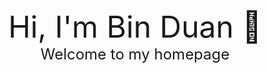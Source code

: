 <div align='center' ><font size='10'> Hi, I'm Bin Duan 👋 </font></div>

<div align='center' ><font size='5'> Welcome to my homepage </font></div>

<!--
**uatbo/uatbo** is a ✨ _special_ ✨ repository because its `README.md` (this file) appears on your GitHub profile.

Here are some ideas to get you started:

- 🔭 I’m currently working on ...
- 🌱 I’m currently learning ...
- 👯 I’m looking to collaborate on ...
- 🤔 I’m looking for help with ...
- 💬 Ask me about ...
- 📫 How to reach me: ...
- 😄 Pronouns: ...
- ⚡ Fun fact: ...
-->
